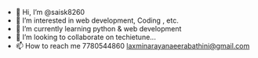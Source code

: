 - 👋 Hi, I’m @saisk8260
- 👀 I’m interested in web development, Coding , etc. 
- 🌱 I’m currently learning python & web development
- 💞️ I’m looking to collaborate on techietune... 
- 📫 How to reach me 7780544860 laxminarayanaeerabathini@gmail.com

<!---
saisk8260/saisk8260 is a ✨ special ✨ repository because its `README.md` (this file) appears on your GitHub profile.
You can click the Preview link to take a look at your changes.
--->
